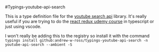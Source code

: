 #Typings-youtube-api-search

This is a type definition file for the [youtube search api](https://www.npmjs.com/package/youtube-api-search) library.
It's really useful if you are trying to do the [react redux udemy course](https://www.udemy.com/react-redux) in typescript or just using vscode.

I won't really be adding this to the registry so install it with the command `typings install github:andrew-w-ross/typings-youtube-api-search -n youtube-api-search --ambient -S` 